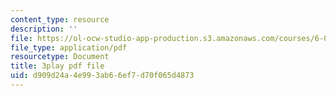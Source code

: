 ```yaml
---
content_type: resource
description: ''
file: https://ol-ocw-studio-app-production.s3.amazonaws.com/courses/6-0002-introduction-to-computational-thinking-and-data-science-fall-2016/d909d24a4e993ab66ef7d70f065d4873_rUxP7TM8-wo.pdf
file_type: application/pdf
resourcetype: Document
title: 3play pdf file
uid: d909d24a-4e99-3ab6-6ef7-d70f065d4873
---
```

